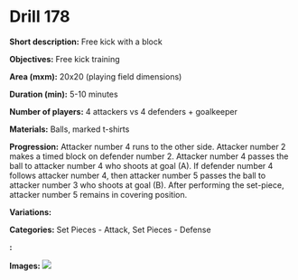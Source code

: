 # Drill 178

**Short description:**
Free kick with a block

**Objectives:**
Free kick training

**Area (mxm):**
20x20 (playing field dimensions)

**Duration (min):**
5-10 minutes

**Number of players:**
4 attackers vs 4 defenders + goalkeeper

**Materials:**
Balls, marked t-shirts

**Progression:**
Attacker number 4 runs to the other side. Attacker number 2 makes a timed block on defender number 2. Attacker number 4 passes the ball to attacker number 4 who shoots at goal (A). If defender number 4 follows attacker number 4, then attacker number 5 passes the ball to attacker number 3 who shoots at goal (B). After performing the set-piece, attacker number 5 remains in covering position.

**Variations:**


**Categories:**
Set Pieces - Attack, Set Pieces - Defense

**:**


**Images:**
![](https://www.coachingfutsal.com/\images\935dfe8b5b30bc3fdefb2f8685b9842c14f95142af1304500ea7d39d1cbcc407b289b26a3f75527781de08d01cbfdbc84ffef255dbb0cdea65ff1202f543a4964d9868a50eb1f.jpg)

